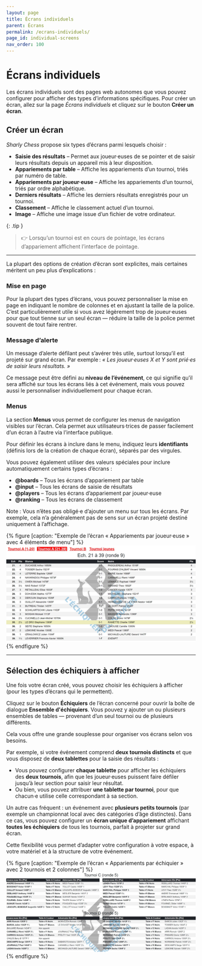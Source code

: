 ```yaml
---
layout: page
title: Écrans individuels
parent: Écrans
permalink: /ecrans-individuels/
page_id: individual-screens
nav_order: 100
---
```


# Écrans individuels

Les écrans individuels sont des pages web autonomes que vous pouvez configurer pour afficher des types d’informations spécifiques.
Pour créer un écran, allez sur la page _Écrans individuels_ et cliquez sur le bouton **Créer un écran**.

## Créer un écran

_Sharly Chess_ propose six types d’écrans parmi lesquels choisir :

- **Saisie des résultats** – Permet aux joueur·euses de se pointer et de saisir leurs résultats depuis un appareil mis à leur disposition.
- **Appariements par table** – Affiche les appariements d’un tournoi, triés par numéro de table.
- **Appariements par joueur·euse** – Affiche les appariements d’un tournoi, triés par ordre alphabétique.
- **Derniers résultats** – Affiche les derniers résultats enregistrés pour un tournoi.
- **Classement** – Affiche le classement actuel d’un tournoi.
- **Image** – Affiche une image issue d’un fichier de votre ordinateur.

{: .tip }
> :point_right: Lorsqu’un tournoi est en cours de pointage, les écrans d’appariement affichent l’interface de pointage.

---

La plupart des options de création d’écran sont explicites, mais certaines méritent un peu plus d’explications :

### Mise en page

Pour la plupart des types d’écrans, vous pouvez personnaliser la mise en page en indiquant le nombre de colonnes et en ajustant la taille de la police.
C’est particulièrement utile si vous avez légèrement trop de joueur·euses pour que tout tienne sur un seul écran — réduire la taille de la police permet souvent de tout faire rentrer.

### Message d’alerte

Un message d’alerte défilant peut s’avérer très utile, surtout lorsqu’il est projeté sur grand écran.
Par exemple : *« Les joueur·euses X et Y sont prié·es de saisir leurs résultats. »*

Ce message peut être défini au **niveau de l’événement**, ce qui signifie qu’il sera affiché sur tous les écrans liés à cet événement, mais vous pouvez aussi le personnaliser individuellement pour chaque écran.

### Menus

La section **Menus** vous permet de configurer les menus de navigation visibles sur l’écran.
Cela permet aux utilisateurs·trices de passer facilement d’un écran à l’autre via l’interface publique.

Pour définir les écrans à inclure dans le menu, indiquez leurs **identifiants** (définis lors de la création de chaque écran), séparés par des virgules.

Vous pouvez également utiliser des valeurs spéciales pour inclure automatiquement certains types d’écrans :

- **@boards** – Tous les écrans d’appariement par table
- **@input** – Tous les écrans de saisie de résultats
- **@players** – Tous les écrans d’appariement par joueur·euse
- **@ranking** – Tous les écrans de classement

Note : Vous n’êtes pas obligé·e d’ajouter un menu sur tous les écrans. Par exemple, cela n’a généralement pas de sens sur un écran projeté destiné uniquement à l’affichage.

{% figure [caption: "Exemple de l’écran « Appariements par joueur·euse » avec 4 éléments de menu"] %}
![Exemple de l’écran « Appariements par joueur·euse » avec 4 éléments de menu](/assets/images/menus-3.jpg)
{% endfigure %}

---

## Sélection des échiquiers à afficher

Une fois votre écran créé, vous pouvez choisir les échiquiers à afficher (pour les types d’écrans qui le permettent).

Cliquez sur le bouton **Échiquiers** de l’écran concerné pour ouvrir la boîte de dialogue **Ensemble d'échiquiers**.
Vous pouvez y ajouter un ou plusieurs ensembles de tables — provenant d’un seul tournoi ou de plusieurs différents.

Cela vous offre une grande souplesse pour organiser vos écrans selon vos besoins.

Par exemple, si votre événement comprend **deux tournois distincts** et que vous disposez de **deux tablettes** pour la saisie des résultats :

- Vous pouvez configurer **chaque tablette** pour afficher les échiquiers des **deux tournois**, afin que les joueur·euses puissent faire défiler jusqu’à leur section pour saisir leur résultat.
- Ou bien, vous pouvez attribuer **une tablette par tournoi**, pour que chacun·e utilise celle correspondant à sa section.

Un autre cas fréquent : un événement avec **plusieurs petits tournois** (par exemple un championnat local avec des catégories d’âge distinctes).
Dans ce cas, vous pouvez configurer un **écran unique d’appariement** affichant **toutes les échiquiers** de tous les tournois, parfait à projeter sur grand écran.

Cette flexibilité vous permet d’adapter votre configuration à votre espace, à votre matériel et à la structure de votre événement.

{% figure [caption: "Exemple de l’écran « Appariements par échiquier » avec 2 tournois et 2 colonnes"] %}
![Exemple de l’écran « Appariements par échiquier » avec 2 tournois et 2 colonnes](/assets/images/players-screen-multi.jpg)
{% endfigure %}

